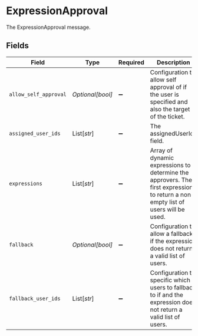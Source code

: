 # ExpressionApproval

The ExpressionApproval message.


## Fields

| Field                                                                                                                            | Type                                                                                                                             | Required                                                                                                                         | Description                                                                                                                      |
| -------------------------------------------------------------------------------------------------------------------------------- | -------------------------------------------------------------------------------------------------------------------------------- | -------------------------------------------------------------------------------------------------------------------------------- | -------------------------------------------------------------------------------------------------------------------------------- |
| `allow_self_approval`                                                                                                            | *Optional[bool]*                                                                                                                 | :heavy_minus_sign:                                                                                                               | Configuration to allow self approval of if the user is specified and also the target of the ticket.                              |
| `assigned_user_ids`                                                                                                              | List[*str*]                                                                                                                      | :heavy_minus_sign:                                                                                                               | The assignedUserIds field.                                                                                                       |
| `expressions`                                                                                                                    | List[*str*]                                                                                                                      | :heavy_minus_sign:                                                                                                               | Array of dynamic expressions to determine the approvers.  The first expression to return a non-empty list of users will be used. |
| `fallback`                                                                                                                       | *Optional[bool]*                                                                                                                 | :heavy_minus_sign:                                                                                                               | Configuration to allow a fallback if the expression does not return a valid list of users.                                       |
| `fallback_user_ids`                                                                                                              | List[*str*]                                                                                                                      | :heavy_minus_sign:                                                                                                               | Configuration to specific which users to fallback to if and the expression does not return a valid list of users.                |